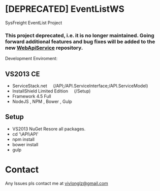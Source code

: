 # [DEPRECATED] EventListWS  
SysFreight EventList Project    

### This project deprecated, i.e. it is no longer maintained. Going forward additional features and bug fixes will be added to the new [WebApiService](https://github.com/vivlong/WebApiService) repository.  

Development Enviroment:  
## VS2013 CE  
  * ServiceStack.net &nbsp;&nbsp;&nbsp;&nbsp;(/API;/API.ServiceInterface;/API.ServiceModel)  
  * InstallShield Limited Edition &nbsp;&nbsp;&nbsp;&nbsp;(/Setup)  
  * Framework 4.5 Full  
  * NodeJS , NPM , Bower , Gulp  

## Setup
  * VS2013 NuGet Resore all packages.  
  * cd '\API\API'  
  * npm install  
  * bower install  
  * gulp  

# Contact  
Any Issues pls contact me at vivlonglz@gmail.com
